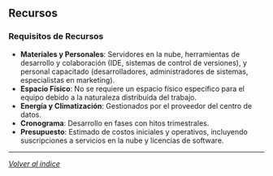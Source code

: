 ## Recursos

### Requisitos de Recursos

- **Materiales y Personales**: Servidores en la nube, herramientas de desarrollo y colaboración (IDE, sistemas de control de versiones), y personal capacitado (desarrolladores, administradores de sistemas, especialistas en marketing).
- **Espacio Físico**: No se requiere un espacio físico específico para el equipo debido a la naturaleza distribuida del trabajo.
- **Energía y Climatización**: Gestionados por el proveedor del centro de datos.
- **Cronograma**: Desarrollo en fases con hitos trimestrales.
- **Presupuesto**: Estimado de costos iniciales y operativos, incluyendo suscripciones a servicios en la nube y licencias de software.

---

*[Volver al índice](../../../README.md#documentación)*